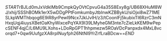 $START$rBJLd0mJxVdkIMb9CmpkQyOVtCpvuG4a35S8Exy8g/UB68XHuM8WJ/xhij/SSShBOMk1erX5wDDgPPtFomkumbyJtbInwKZBBykU/siOjxi8wZ71MESLkpWMThbqog6E9iR8yrPewI9Ncx7JklJvIH/z3/tCoonlFj5kubixTI6RzrC3mNHxqUqj4iuysXBetOaKhyWixcePqYAX9I39LMyheGM3nte7cZieLkKEM9wPepcSENF4qjC/L6MU9LXohs+LDoRpGPT1hhpmezw5ROaVDcPanpxdx4MxL8vcorqd7+0qw9UufgzXA8rpINuyfph26NtNI9YrZrfLraBDcw==$END$